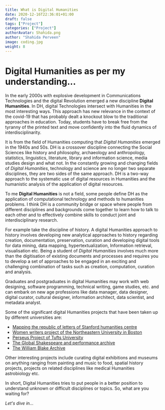 ```yaml
---
title: What is Digital Humanities
date: 2020-12-16T22:36:01+01:00
draft: false
tags: ["Project"]
categories: ["Project"]
authorAvatar: Shahida.png
author: "Shahida Perveen"
image: coding.jpg
weight: 8
---
```



# Digital Humanities as per my understanding...   
        




In the early 2000s with explosive development in Communications Technologies and the digital Revolution emerged a new discipline **Digital Humanities**. In DH, digital Technologies intersect with Humanities in the most interesting ways. This approach has new relevance in the context of the covid-19 that has probably dealt a knockout blow to the traditional approaches in education. Today, students have to break free from the tyranny of the printed text and move confidently into the fluid dynamics of interdisciplinarity.   

It is from the field of Humanities computing that *Digital Humanities* emerged in the 1940s and 50s. DH is a crossover discipline connecting the Social Sciences like history and philosophy, archaeology and anthropology, statistics, linguistics, literature, library and information science, media studies design and what not. In the constantly growing and changing fields of *Digital Humanities*, technology and science are no longer two separate disciplines, they are two sides of the same approach. DH is a two-way approach to the systematic use of digital resources in Humanities and the humanistic analysis of the application of digital resources.    


To me **Digital Humanities** is not a field, some people define DH as the application of computational technology and methods to humanities problems. I think DH is a community bridge or space where people from different disciplines and backgrounds come together to learn how to talk to each other and to effectively combine skills to conduct joint and interdisciplinary research.    


For example take the discipline of history. A digital Humanities approach to history involves developing new analytical approaches to history regarding creation, documentation, preservation, curation and developing digital tools for data mining, data mapping, hypertextualization, Information retrieval, visualisation etc. Being a student of *Digital Humanities* involves much more than the digitisation of existing documents and processes and requires you to develop a set of approaches to be engaged in an exciting and challenging combination of tasks such as creation, computation, curation and analysis.     

Graduates and postgraduates in digital Humanities may work with web designing, software programming, technical writing, game studies, etc. and can embark on new age professions like data manager, data designer, digital curator, cultural designer, information architect, data scientist, and metadata analyst.   


Some of the significant digital Humanities projects that have been taken up by different universities are:   

- [Mapping the republic of letters of Stanford humanities centre](http://republicofletters.stanford.edu/)
- [Women writers project of the Northeastern University in Boston](https://www.wwp.northeastern.edu/#:~:text=The%20Women%20Writers%20Project%20is,scholars%2C%20and%20the%20general%20reader.) 
- [Perseus Project of Tufts University](http://www.perseus.tufts.edu/hopper/)
- [The Global Shakespeare and performance archive](https://globalshakespeares.mit.edu/)
- [The William Blake Archive](http://www.blakearchive.org/) 
  


Other interesting projects include curating digital exhibitions and museums on anything ranging from painting and music to food, spatial history projects, projects on related disciplines like medical Humanities astrobiology etc.    

In short, Digital  Humanities tries to put people in a better position to understand unknown or difficult disciplines or topics. So, what are you waiting for?     


*Let's dive in...*
